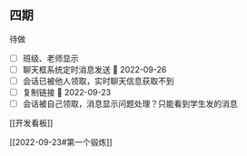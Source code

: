 ## 四期

待做
- [ ] 班级、老师显示
- [ ] 聊天框系统定时消息发送 📅 2022-09-26 
- [ ] 会话已被他人领取，实时聊天信息获取不到
- [ ] 复制链接 📅 2022-09-23
- [ ] 会话被自己领取，消息显示问题处理？只能看到学生发的消息

[[开发看板]]

[[2022-09-23#第一个锻炼]]
